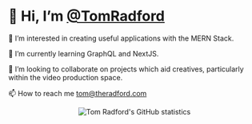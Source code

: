 <h1>👋 Hi, I’m <a href="ttps://github.com/TomRadford/">@TomRadford<a/> </h1>

👀 I’m interested in creating useful applications with the MERN Stack.

🌱 I’m currently learning GraphQL and NextJS.

💞️ I’m looking to collaborate on projects which aid creatives, particularly within the video production space.

📫 How to reach me tom@theradford.com

<p align="center">
  <img src="https://github-readme-stats.vercel.app/api?username=tomradford&theme=dark&show_icons=true" alt="Tom Radford's GitHub statistics"
</p>
